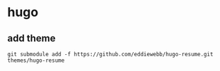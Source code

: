 # hugo


## add theme

```
git submodule add -f https://github.com/eddiewebb/hugo-resume.git themes/hugo-resume
```